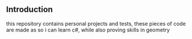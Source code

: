 ## Introduction

this repository contains personal projects and tests, these pieces of code are made as so i can learn c#, while also proving skills in geometry
